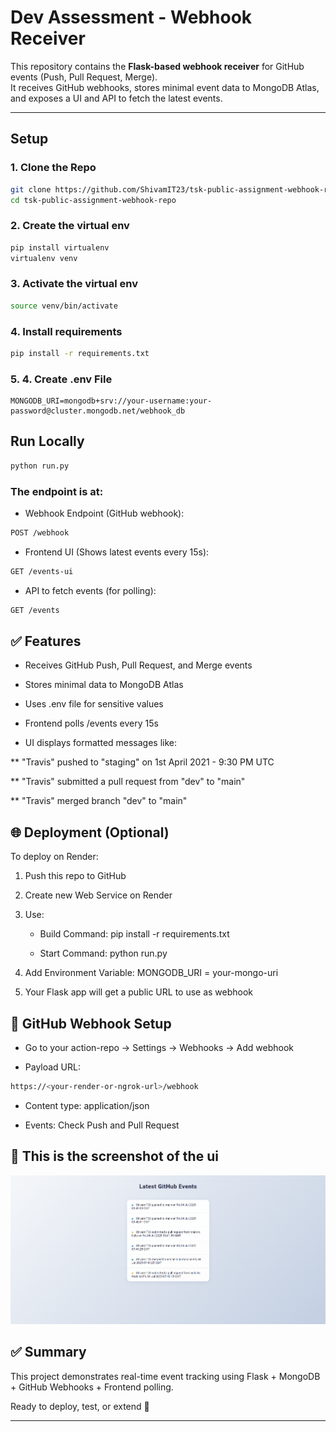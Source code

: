 # Dev Assessment - Webhook Receiver

This repository contains the **Flask-based webhook receiver** for GitHub events (Push, Pull Request, Merge).  
It receives GitHub webhooks, stores minimal event data to MongoDB Atlas, and exposes a UI and API to fetch the latest events.

*******************

## Setup

### 1. Clone the Repo

```bash
git clone https://github.com/ShivamIT23/tsk-public-assignment-webhook-repo.git
cd tsk-public-assignment-webhook-repo
```

### 2. Create the virtual env

```bash
pip install virtualenv
virtualenv venv
```

### 3. Activate the virtual env

```bash
source venv/bin/activate
```

### 4. Install requirements

```bash
pip install -r requirements.txt
```

### 5. 4. Create .env File

```env
MONGODB_URI=mongodb+srv://your-username:your-password@cluster.mongodb.net/webhook_db
```

## Run Locally

```bash
python run.py
```

### The endpoint is at:

* Webhook Endpoint (GitHub webhook):

```bash
POST /webhook
```

* Frontend UI (Shows latest events every 15s):

```bash
GET /events-ui
```

* API to fetch events (for polling):

```bash
GET /events
```

## ✅ Features
* Receives GitHub Push, Pull Request, and Merge events

* Stores minimal data to MongoDB Atlas

* Uses .env file for sensitive values

* Frontend polls /events every 15s

* UI displays formatted messages like:

** "Travis" pushed to "staging" on 1st April 2021 - 9:30 PM UTC

** "Travis" submitted a pull request from "dev" to "main"

** "Travis" merged branch "dev" to "main"

## 🌐 Deployment (Optional)

To deploy on Render:

1. Push this repo to GitHub

2. Create new Web Service on Render

3. Use:

    * Build Command: pip install -r requirements.txt

    * Start Command: python run.py

4. Add Environment Variable: MONGODB_URI = your-mongo-uri

5. Your Flask app will get a public URL to use as webhook

## 🔗 GitHub Webhook Setup
* Go to your action-repo → Settings → Webhooks → Add webhook

* Payload URL:

```bash
https://<your-render-or-ngrok-url>/webhook
```

* Content type: application/json

* Events: Check Push and Pull Request

## 📸 This is the screenshot of the ui

![Frontend App Screenshot](./public/image.png)

## ✅ Summary
This project demonstrates real-time event tracking using Flask + MongoDB + GitHub Webhooks + Frontend polling.

Ready to deploy, test, or extend 🚀
*******************